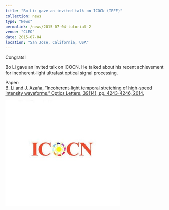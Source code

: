 ```yaml
---
title: "Bo Li: gave an invited talk on ICOCN (IEEE)"
collection: news
type: "News"
permalink: /news/2015-07-04-tutorial-2
venue: "CLEO"
date: 2015-07-04
location: "San Jose, California, USA"
---
```


Congrats!



Bo Li gave an invited talk on ICOCN. He talked about his recent achievement for incoherent-light ultrafast optical signal processing.


Paper:<br/>
[B. Li and J. Azaña, “Incoherent-light temporal stretching of high-speed intensity waveforms,” Optics Letters, 39(14), pp. 4243-4246, 2014.](https://ieeexplore.ieee.org/document/7203685)



<img src='/images/News-2015-07-04.jpg'>
